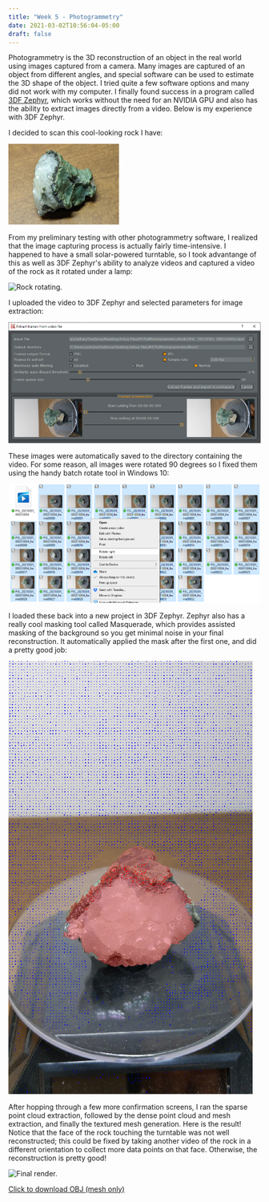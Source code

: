 ```yaml
---
title: "Week 5 - Photogrammetry"
date: 2021-03-02T10:56:04-05:00
draft: false
---
```


Photogrammetry is the 3D reconstruction of an object in the real world using images captured from a camera. Many images are captured of an object from different angles, and special software can be used to estimate the 3D shape of the object. I tried quite a few software options and many did not work with my computer. I finally found success in a program called [3DF Zephyr](https://www.3dflow.net/technology/documents/3df-zephyr-tutorials/), which works without the need for an NVIDIA GPU and also has the ability to extract images directly from a video. Below is my experience with 3DF Zephyr.

I decided to scan this cool-looking rock I have:

![Cool rock.](images/week5-photogrammetry/rock.png)

From my preliminary testing with other photogrammetry software, I realized that the image capturing process is actually fairly time-intensive. I happened to have a small solar-powered turntable, so I took advantange of this as well as 3DF Zephyr's ability to analyze videos and captured a video of the rock as it rotated under a lamp:

![Rock rotating.](images/week5-photogrammetry/rock-rotate.gif)

I uploaded the video to 3DF Zephyr and selected parameters for image extraction:

![Image extraction.](images/week5-photogrammetry/image-extract.png)

These images were automatically saved to the directory containing the video. For some reason, all images were rotated 90 degrees so I fixed them using the handy batch rotate tool in Windows 10:

![Batch rotate.](images/week5-photogrammetry/batch-rotate.png)

I loaded these back into a new project in 3DF Zephyr. Zephyr also has a really cool masking tool called Masquerade, which provides assisted masking of the background so you get minimal noise in your final reconstruction. It automatically applied the mask after the first one, and did a pretty good job:

![Masquerade.](images/week5-photogrammetry/masquerade.png)

After hopping through a few more confirmation screens, I ran the sparse point cloud extraction, followed by the dense point cloud and mesh extraction, and finally the textured mesh generation. Here is the result! Notice that the face of the rock touching the turntable was not well reconstructed; this could be fixed by taking another video of the rock in a different orientation to collect more data points on that face. Otherwise, the reconstruction is pretty good!

![Final render.](images/week5-photogrammetry/final.gif)

[Click to download OBJ (mesh only)](files/week5-photogrammetry/Rock.obj)